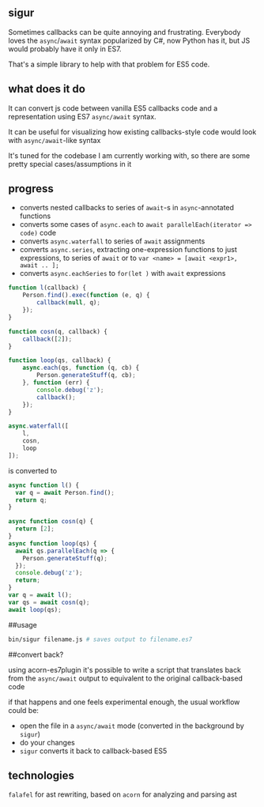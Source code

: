 ## sigur

Sometimes callbacks can be quite annoying and frustrating. Everybody loves the `async`/`await` syntax popularized by C#, now Python has it, but JS would probably have it only in ES7.

That's a simple library to help with that problem for ES5 code.

## what does it do

It can convert js code between vanilla ES5 callbacks code and a representation using ES7 `async/await` syntax.

It can be useful for visualizing how existing callbacks-style code would look with `async/await`-like syntax

It's tuned for the codebase I am currently working with, so there are some pretty special cases/assumptions in it

## progress

* converts nested callbacks to series of `await`-s in `async`-annotated functions
* converts some cases of `async.each` to `await parallelEach(iterator => code)` code
* converts `async.waterfall` to series of `await` assignments
* converts `async.series`, extracting one-expression functions to just expressions, to series of `await` or to `var <name> = [await <expr1>, await .. ];`
* converts `async.eachSeries` to `for(let )` with `await` expressions 

```javascript
function l(callback) {
    Person.find().exec(function (e, q) {
        callback(null, q);
    });
}

function cosn(q, callback) {
    callback([2]);
}

function loop(qs, callback) {
    async.each(qs, function (q, cb) {
        Person.generateStuff(q, cb);
    }, function (err) {
        console.debug('z');
        callback();
    });
}

async.waterfall([
    l,
    cosn,
    loop
]);
```

is converted to

```javascript
async function l() {
  var q = await Person.find();
  return q;
}

async function cosn(q) {
  return [2];
}
async function loop(qs) {
  await qs.parallelEach(q => {
    Person.generateStuff(q);
  });
  console.debug('z');
  return;
}
var q = await l();
var qs = await cosn(q);
await loop(qs);
```
##usage

```bash
bin/sigur filename.js # saves output to filename.es7
```

##convert back?

using acorn-es7plugin it's possible to write a script that translates
back from the `async/await` output to equivalent to the original callback-based code

if that happens and one feels experimental enough, the usual workflow could be:

* open the file in a `async/await` mode (converted in the background by `sigur`)
* do your changes 
* `sigur` converts it back to callback-based ES5 

## technologies

`falafel` for ast rewriting, based on
`acorn` for analyzing and parsing ast
